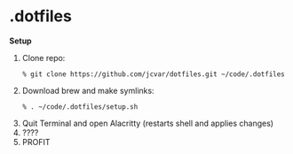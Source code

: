 # .dotfiles

**Setup**
1. Clone repo:
    ```
    % git clone https://github.com/jcvar/dotfiles.git ~/code/.dotfiles
    ```
2. Download brew and make symlinks:
    ```
    % . ~/code/.dotfiles/setup.sh
    ```
3. Quit Terminal and open Alacritty (restarts shell and applies changes)
4. ????
5. PROFIT
